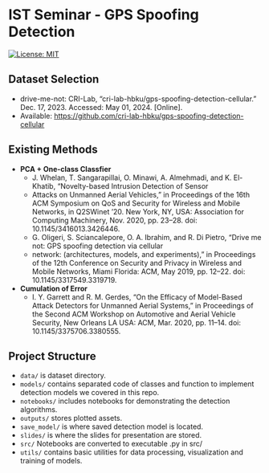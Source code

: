 # IST Seminar - GPS Spoofing Detection

[![License: MIT](https://img.shields.io/badge/License-MIT-yellow.svg)](https://opensource.org/licenses/MIT) 

## Dataset Selection

- drive-me-not: CRI-Lab, “cri-lab-hbku/gps-spoofing-detection-cellular.” Dec. 17, 2023. Accessed: May 01, 2024. [Online].
- Available: https://github.com/cri-lab-hbku/gps-spoofing-detection-cellular

## Existing Methods

- **PCA + One-class Classfier**
  - J. Whelan, T. Sangarapillai, O. Minawi, A. Almehmadi, and K. El-Khatib, “Novelty-based Intrusion Detection of Sensor 
  - Attacks on Unmanned Aerial Vehicles,” in Proceedings of the 16th ACM Symposium on QoS and Security for Wireless and Mobile Networks, in Q2SWinet ’20. New York, NY, USA: Association for Computing Machinery, Nov. 2020, pp. 23–28. doi: 10.1145/3416013.3426446.
  - G. Oligeri, S. Sciancalepore, O. A. Ibrahim, and R. Di Pietro, “Drive me not: GPS spoofing detection via cellular 
  - network: (architectures, models, and experiments),” in Proceedings of the 12th Conference on Security and Privacy in Wireless and Mobile Networks, Miami Florida: ACM, May 2019, pp. 12–22. doi: 10.1145/3317549.3319719.
- **Cumulation of Error**
  - I. Y. Garrett and R. M. Gerdes, “On the Efficacy of Model-Based Attack Detectors for Unmanned Aerial Systems,” 
in Proceedings of the Second ACM Workshop on Automotive and Aerial Vehicle Security, New Orleans LA USA: ACM, Mar. 
2020, pp. 11–14. doi: 10.1145/3375706.3380555.

## Project Structure

- `data/` is dataset directory.
- `models/` contains separated code of classes and function to implement detection models we covered in this repo.
- `notebooks/` includes notebooks for demonstrating the detection algorithms.
- `outputs/` stores plotted assets.
- `save_model/` is where saved detection model is located.
- `slides/` is where the slides for presentation are stored.
- `src/` Notebooks are converted to executable .py in src/
- `utils/` contains basic utilities for data processing, visualization and training of models.
